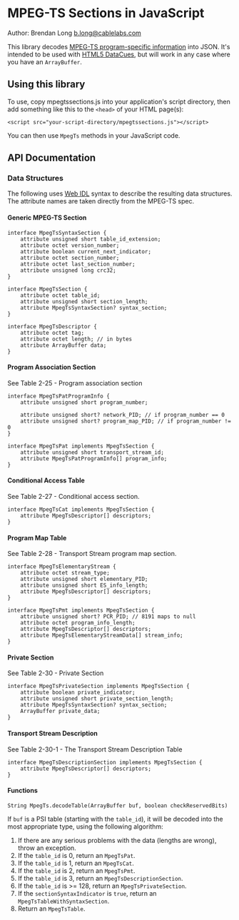 # MPEG-TS Sections in JavaScript

Author: Brendan Long <b.long@cablelabs.com>

This library decodes [MPEG-TS program-specific information][mpegts-psi] into JSON. It's intended to be used with [HTML5 DataCues][datacue], but will work in any case where you have an `ArrayBuffer`.

## Using this library

To use, copy mpegtssections.js into your application's script directory, then add something like this to the `<head>` of your HTML page(s):

    <script src="your-script-directory/mpegtssections.js"></script>

You can then use `MpegTs` methods in your JavaScript code.

## API Documentation

### Data Structures

The following uses [Web IDL][webidl] syntax to describe the resulting data structures. The attribute names are taken directly from the MPEG-TS spec.

#### Generic MPEG-TS Section

    interface MpegTsSyntaxSection {
        attribute unsigned short table_id_extension;
        attribute octet version_number;
        attribute boolean current_next_indicator;
        attribute octet section_number;
        attribute octet last_section_number;
        attribute unsigned long crc32;
    }

    interface MpegTsSection {
        attribute octet table_id;
        attribute unsigned short section_length;
        attribute MpegTsSyntaxSection? syntax_section;
    }

    interface MpegTsDescriptor {
        attribute octet tag;
        attribute octet length; // in bytes
        attribute ArrayBuffer data;
    }

#### Program Association Section

See Table 2-25 - Program association section

    interface MpegTsPatProgramInfo {
        attribute unsigned short program_number;

        attribute unsigned short? network_PID; // if program_number == 0
        attribute unsigned short? program_map_PID; // if program_number != 0
    }

    interface MpegTsPat implements MpegTsSection {
        attribute unsigned short transport_stream_id;
        attribute MpegTsPatProgramInfo[] program_info;
    }

#### Conditional Access Table

See Table 2-27 - Conditional access section.

    interface MpegTsCat implements MpegTsSection {
        attribute MpegTsDescriptor[] descriptors;
    }

#### Program Map Table

See Table 2-28 - Transport Stream program map section.

    interface MpegTsElementaryStream {
        attribute octet stream_type;
        attribute unsigned short elementary_PID;
        attribute unsigned short ES_info_length;
        attribute MpegTsDescriptor[] descriptors;
    }

    interface MpegTsPmt implements MpegTsSection {
        attribute unsigned short? PCR_PID; // 8191 maps to null
        attribute octet program_info_length;
        attribute MpegTsDescriptor[] descriptors;
        attribute MpegTsElementaryStreamData[] stream_info;
    }

#### Private Section

See Table 2-30 - Private Section

    interface MpegTsPrivateSection implements MpegTsSection {
        attribute boolean private_indicator;
        attribute unsigned short private_section_length;
        attribute MpegTsSyntaxSection? syntax_section;
        ArrayBuffer private_data;
    }

#### Transport Stream Description

See Table 2-30-1 - The Transport Stream Description Table

    interface MpegTsDescriptionSection implements MpegTsSection {
        attribute MpegTsDescriptor[] descriptors;
    }

#### Functions

`String MpegTs.decodeTable(ArrayBuffer buf, boolean checkReservedBits)`

If `buf` is a PSI table (starting with the `table_id`), it will be decoded into the most appropriate type, using the following algorithm:

 1. If there are any serious problems with the data (lengths are wrong), throw an exception.
 2. If the `table_id` is 0, return an `MpegTsPat`.
 3. If the `table_id` is 1, return an `MpegTsCat`.
 4. If the `table_id` is 2, return an `MpegTsPmt`.
 5. If the `table_id` is 3, return an `MpegTsDescriptionSection`.
 6. If the `table_id` is >= 128, return an `MpegTsPrivateSection`.
 7. If the `sectionSyntaxIndicator` is `true`, return an `MpegTsTableWithSyntaxSection`.
 8. Return an `MpegTsTable`.

[datacue]: http://www.w3.org/html/wg/drafts/html/CR/embedded-content-0.html#datacue
[mpegts-psi]: http://en.wikipedia.org/wiki/Program-specific_information
[webidl]: http://www.w3.org/TR/WebIDL/

